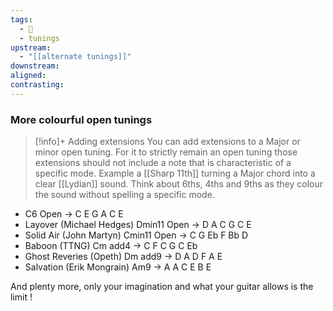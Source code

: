 ```yaml
---
tags:
  - 🌲
  - tunings
upstream:
  - "[[alternate tunings]]"
downstream: 
aligned: 
contrasting:
---
```

### More colourful open tunings
> [!info]+ Adding extensions 
> You can add extensions to a Major or minor open tuning. For it to strictly remain an open tuning those extensions should not include a note that is characteristic of a specific mode. Example a [[Sharp 11th]] turning a Major chord into a clear [[Lydian]] sound. 
> Think about 6ths, 4ths and 9ths as they colour the sound without spelling a specific mode. 

- C6 Open → C E G A C E 
- Layover (Michael Hedges) Dmin11 Open → D A C G C E
- Solid Air (John Martyn) Cmin11 Open → C G Eb F Bb D 
- Baboon (TTNG) Cm add4 → C F C G C Eb
- Ghost Reveries (Opeth) Dm add9 → D A D F A E
- Salvation (Erik Mongrain) Am9 → A A C E B E

And plenty more, only your imagination and what your guitar allows is the limit !